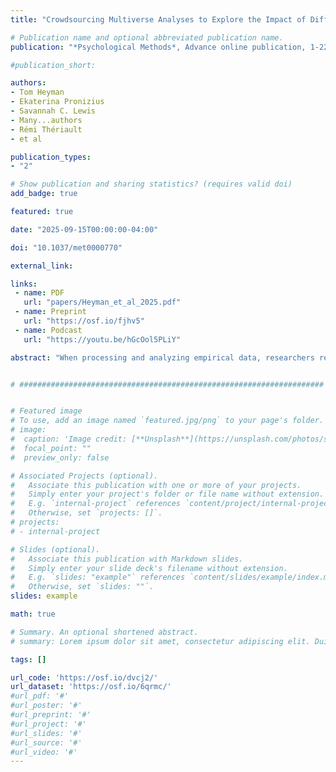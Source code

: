 ```yaml
---
title: "Crowdsourcing Multiverse Analyses to Explore the Impact of Different Data-Processing and Analysis Decisions: A Tutorial"

# Publication name and optional abbreviated publication name.
publication: "*Psychological Methods*, Advance online publication, 1-22. <a href='http://dx.doi.org/10.1037/met0000770' target='_blank' rel='noopener noreferrer'>doi.org/10.1037/met0000770</a>"

#publication_short: 

authors:
- Tom Heyman
- Ekaterina Pronizius
- Savannah C. Lewis
- Many...authors
- Rémi Thériault
- et al

publication_types:
- "2"

# Show publication and sharing statistics? (requires valid doi)
add_badge: true

featured: true

date: "2025-09-15T00:00:00-04:00"

doi: "10.1037/met0000770"

external_link: 

links:
 - name: PDF
   url: "papers/Heyman_et_al_2025.pdf"
 - name: Preprint
   url: "https://osf.io/fjhv5"
 - name: Podcast
   url: "https://youtu.be/hGcOol5PLiY"

abstract: "When processing and analyzing empirical data, researchers regularly face choices that may appear arbitrary (e.g., how to define and handle outliers). If one chooses to exclusively focus on a particular option and conduct a single analysis, its outcome might be of limited utility. That is, one remains agnostic regarding the generalizability of the results, because plausible alternative paths remain unexplored. A multiverse analysis offers a solution to this issue by exploring the various choices pertaining to data-processing and/or model building, and examining their impact on the conclusion of a study. However, even though multiverse analyses are arguably less susceptible to biases compared to the typical single-pathway approach, it is still possible to selectively add or omit pathways. To address this issue, we outline a novel, more principled approach to conducting multiverse analyses through crowdsourcing. The approach is detailed in a step-by-step tutorial to facilitate its implementation. We also provide a worked-out illustration featuring the Semantic Priming Across Many Languages project, thereby demonstrating its feasibility and its ability to increase objectivity and transparency."


# ####################################################################


# Featured image
# To use, add an image named `featured.jpg/png` to your page's folder. 
# image:
#  caption: 'Image credit: [**Unsplash**](https://unsplash.com/photos/s9CC2SKySJM)'
#  focal_point: ""
#  preview_only: false

# Associated Projects (optional).
#   Associate this publication with one or more of your projects.
#   Simply enter your project's folder or file name without extension.
#   E.g. `internal-project` references `content/project/internal-project/index.md`.
#   Otherwise, set `projects: []`.
# projects:
# - internal-project

# Slides (optional).
#   Associate this publication with Markdown slides.
#   Simply enter your slide deck's filename without extension.
#   E.g. `slides: "example"` references `content/slides/example/index.md`.
#   Otherwise, set `slides: ""`.
slides: example

math: true

# Summary. An optional shortened abstract.
# summary: Lorem ipsum dolor sit amet, consectetur adipiscing elit. Duis posuere tellus ac convallis placerat. Proin tincidunt magna sed ex sollicitudin condimentum.

tags: []

url_code: 'https://osf.io/dvcj2/'
url_dataset: 'https://osf.io/6qrmc/'
#url_pdf: '#'
#url_poster: '#'
#url_preprint: '#'
#url_project: '#'
#url_slides: '#'
#url_source: '#'
#url_video: '#'
---
```

